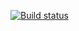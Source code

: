 [![Build status](https://ci.appveyor.com/api/projects/status/jxk83x6phjk1abe4?svg=true)](https://ci.appveyor.com/project/zuev720/ahj-7-backend)

